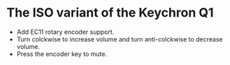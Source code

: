 # The ISO variant of the Keychron Q1

- Add EC11 rotary encoder support.
- Turn colckwise to increase volume and turn anti-colckwise to decrease volume.
- Press the encoder key to mute.
